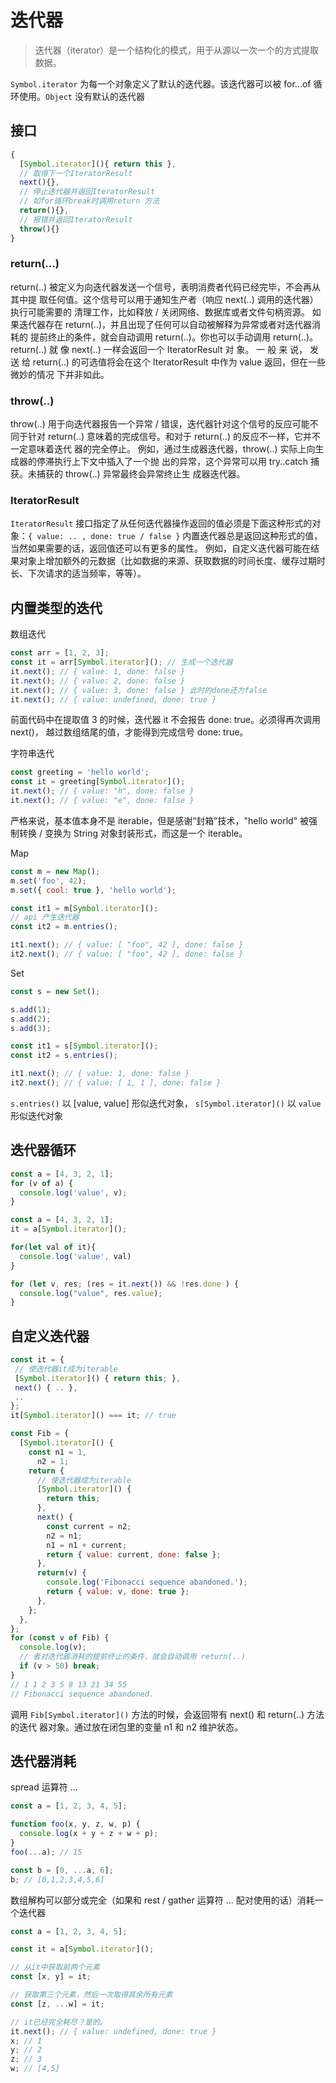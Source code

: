 # 迭代器

> 迭代器（iterator）是一个结构化的模式，用于从源以一次一个的方式提取数据。

`Symbol.iterator` 为每一个对象定义了默认的迭代器。该迭代器可以被 for...of 循环使用。`Object` 没有默认的迭代器

## 接口

```js
{
  [Symbol.iterator](){ return this },
  // 取得下一个IteratorResult
  next(){},
  // 停止迭代器并返回IteratorResult
  // 如for循环break时调用return 方法
  return(){},
  // 报错并返回IteratorResult
  throw(){}
}
```

### return(...)

return(..) 被定义为向迭代器发送一个信号，表明消费者代码已经完毕，不会再从其中提
取任何值。这个信号可以用于通知生产者（响应 next(..) 调用的迭代器）执行可能需要的
清理工作，比如释放 / 关闭网络、数据库或者文件句柄资源。
如果迭代器存在 return(..)，并且出现了任何可以自动被解释为异常或者对迭代器消耗的
提前终止的条件，就会自动调用 return(..)。你也可以手动调用 return(..)。
return(..) 就 像 next(..) 一样会返回一个 IteratorResult 对 象。 一 般 来 说， 发 送 给
return(..) 的可选值将会在这个 IteratorResult 中作为 value 返回，但在一些微妙的情况
下并非如此。

### throw(..)

throw(..) 用于向迭代器报告一个异常 / 错误，迭代器针对这个信号的反应可能不同于针对
return(..) 意味着的完成信号。和对于 return(..) 的反应不一样，它并不一定意味着迭代
器的完全停止。
例如，通过生成器迭代器，throw(..) 实际上向生成器的停滞执行上下文中插入了一个抛
出的异常，这个异常可以用 try..catch 捕获。未捕获的 throw(..) 异常最终会异常终止生
成器迭代器。

### IteratorResult

`IteratorResult` 接口指定了从任何迭代器操作返回的值必须是下面这种形式的对象：`{ value: .. , done: true / false }`
内置迭代器总是返回这种形式的值，当然如果需要的话，返回值还可以有更多的属性。
例如，自定义迭代器可能在结果对象上增加额外的元数据（比如数据的来源、获取数据的时间长度、缓存过期时长、下次请求的适当频率，等等）。

## 内置类型的迭代

数组迭代

```js
const arr = [1, 2, 3];
const it = arr[Symbol.iterator](); // 生成一个迭代器
it.next(); // { value: 1, done: false }
it.next(); // { value: 2, done: false }
it.next(); // { value: 3, done: false } 此时的done还为false
it.next(); // { value: undefined, done: true }
```

前面代码中在提取值 3 的时候，迭代器 it 不会报告 done: true。必须得再次调用 next()，
越过数组结尾的值，才能得到完成信号 done: true。

字符串迭代

```js
const greeting = 'hello world';
const it = greeting[Symbol.iterator]();
it.next(); // { value: "h", done: false }
it.next(); // { value: "e", done: false }
```

严格来说，基本值本身不是 iterable，但是感谢“封箱”技术，"hello world"
被强制转换 / 变换为 String 对象封装形式，而这是一个 iterable。

Map

```js
const m = new Map();
m.set('foo', 42);
m.set({ cool: true }, 'hello world');

const it1 = m[Symbol.iterator]();
// api 产生迭代器
const it2 = m.entries();

it1.next(); // { value: [ "foo", 42 ], done: false }
it2.next(); // { value: [ "foo", 42 ], done: false }
```

Set

```js
const s = new Set();

s.add(1);
s.add(2);
s.add(3);

const it1 = s[Symbol.iterator]();
const it2 = s.entries();

it1.next(); // { value: 1, done: false }
it2.next(); // { value: [ 1, 1 ], done: false }
```

`s.entries()` 以 [value, value] 形似迭代对象， `s[Symbol.iterator]()` 以 `value`形似迭代对象

## 迭代器循环

```js
const a = [4, 3, 2, 1];
for (v of a) {
  console.log('value', v);
}
```

```js
const a = [4, 3, 2, 1];
it = a[Symbol.iterator]();

for(let val of it){
  console.log('value', val)
}

for (let v, res; (res = it.next()) && !res.done ) {
  console.log("value", res.value);
}
```

## 自定义迭代器

```js
const it = {
 // 使迭代器it成为iterable
 [Symbol.iterator]() { return this; },
 next() { .. },
 ..
};
it[Symbol.iterator]() === it; // true
```

```js
const Fib = {
  [Symbol.iterator]() {
    const n1 = 1,
      n2 = 1;
    return {
      // 使迭代器成为iterable
      [Symbol.iterator]() {
        return this;
      },
      next() {
        const current = n2;
        n2 = n1;
        n1 = n1 + current;
        return { value: current, done: false };
      },
      return(v) {
        console.log('Fibonacci sequence abandoned.');
        return { value: v, done: true };
      },
    };
  },
};
for (const v of Fib) {
  console.log(v);
  // 者对迭代器消耗的提前终止的条件，就会自动调用 return(..)
  if (v > 50) break;
}
// 1 1 2 3 5 8 13 21 34 55
// Fibonacci sequence abandoned.
```

调用 `Fib[Symbol.iterator]()` 方法的时候，会返回带有 next() 和 return(..) 方法的迭代
器对象。通过放在闭包里的变量 n1 和 n2 维护状态。

## 迭代器消耗

spread 运算符 ...

```js
const a = [1, 2, 3, 4, 5];

function foo(x, y, z, w, p) {
  console.log(x + y + z + w + p);
}
foo(...a); // 15

const b = [0, ...a, 6];
b; // [0,1,2,3,4,5,6]
```

数组解构可以部分或完全（如果和 rest / gather 运算符 ... 配对使用的话）消耗一个迭代器

```js
const a = [1, 2, 3, 4, 5];

const it = a[Symbol.iterator]();

// 从it中获取前两个元素
const [x, y] = it;

// 获取第三个元素，然后一次取得其余所有元素
const [z, ...w] = it;

// it已经完全耗尽？是的。
it.next(); // { value: undefined, done: true }
x; // 1
y; // 2
z; // 3
w; // [4,5]
```
